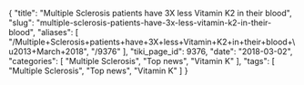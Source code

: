 {
    "title": "Multiple Sclerosis patients have 3X less Vitamin K2 in their blood",
    "slug": "multiple-sclerosis-patients-have-3x-less-vitamin-k2-in-their-blood",
    "aliases": [
        "/Multiple+Sclerosis+patients+have+3X+less+Vitamin+K2+in+their+blood+\u2013+March+2018",
        "/9376"
    ],
    "tiki_page_id": 9376,
    "date": "2018-03-02",
    "categories": [
        "Multiple Sclerosis",
        "Top news",
        "Vitamin K"
    ],
    "tags": [
        "Multiple Sclerosis",
        "Top news",
        "Vitamin K"
    ]
}